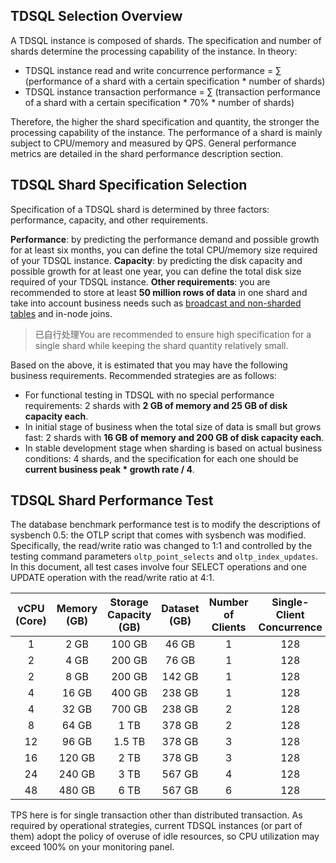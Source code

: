 ## TDSQL Selection Overview
A TDSQL instance is composed of shards. The specification and number of shards determine the processing capability of the instance. In theory:

- TDSQL instance read and write concurrence performance = ∑ (performance of a shard with a certain specification * number of shards)
- TDSQL instance transaction performance = ∑ (transaction performance of a shard with a certain specification * 70% * number of shards)

Therefore, the higher the shard specification and quantity, the stronger the processing capability of the instance. The performance of a shard is mainly subject to CPU/memory and measured by QPS. General performance metrics are detailed in the shard performance description section.


## TDSQL Shard Specification Selection
Specification of a TDSQL shard is determined by three factors: performance, capacity, and other requirements.

**Performance**: by predicting the performance demand and possible growth for at least six months, you can define the total CPU/memory size required of your TDSQL instance.
**Capacity**: by predicting the disk capacity and possible growth for at least one year, you can define the total disk size required of your TDSQL instance.
**Other requirements**: you are recommended to store at least **50 million rows of data** in one shard and take into account business needs such as [broadcast and non-sharded tables](https://intl.cloud.tencent.com/document/product/1042/33358) and in-node joins.

>已自行处理You are recommended to ensure high specification for a single shard while keeping the shard quantity relatively small.

Based on the above, it is estimated that you may have the following business requirements. Recommended strategies are as follows:
- For functional testing in TDSQL with no special performance requirements: 2 shards with **2 GB of memory and 25 GB of disk capacity each**.
- In initial stage of business when the total size of data is small but grows fast: 2 shards with **16 GB of memory and 200 GB of disk capacity each**.
- In stable development stage when sharding is based on actual business conditions: 4 shards, and the specification for each one should be **current business peak * growth rate / 4**.


## TDSQL Shard Performance Test
The database benchmark performance test is to modify the descriptions of sysbench 0.5: the OTLP script that comes with sysbench was modified. Specifically, the read/write ratio was changed to 1:1 and controlled by the testing command parameters `oltp_point_selects` and `oltp_index_updates`. In this document, all test cases involve four SELECT operations and one UPDATE operation with the read/write ratio at 4:1.

|vCPU (Core)|Memory (GB)|Storage Capacity (GB)|Dataset (GB)|Number of Clients|Single-Client Concurrence|QPS|TPS|
|:--:|:--:|:--:|:--:|:--:|:--:|:--:|:--:|
|1|2 GB|100 GB|46 GB|1|128|1880|351|
|2|4 GB|200 GB|76 GB|1|128|3983|797|
|2|8 GB|200 GB|142 GB|1|128|6151|1210|
|4|16 GB|400 GB|238 GB|1|128|10098|2119|
|4|32 GB|700 GB|238 GB|2|128|20125|3549|
|8|64 GB|1 TB|378 GB|2|128|37956|7002|
|12|96 GB|1.5 TB|378 GB|3|128|51026|10591|
|16|120 GB|2 TB|378 GB|3|128|81050|15013|
|24|240 GB|3 TB|567 GB|4|128|96891|17698|
|48|480 GB|6 TB|567 GB|6|128|140256|26599|


TPS here is for single transaction other than distributed transaction.
As required by operational strategies, current TDSQL instances (or part of them) adopt the policy of overuse of idle resources, so CPU utilization may exceed 100% on your monitoring panel.
